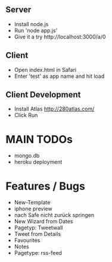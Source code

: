 Server
------
* Install node.js
* Run 'node app.js'
* Give it a try http://localhost:3000/a/0

Client
------
* Open index.html in Safari
* Enter 'test' as app name and hit load

Client Development
------
* Install Atlas http://280atlas.com/
* Click Run

MAIN TODOs
=====
* mongo.db 
* heroku deployment

Features / Bugs
=====
* New-Template
* iphone preview
* nach Safe nicht zurück springen
* New Wizard from Dates
* Pagetyp: Tweetwall
* Tweet from Details 
* Favourites
* Notes
* Pagetype: rss-feed